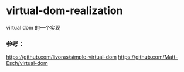 # virtual-dom-realization

virtual dom 的一个实现

### 参考：

https://github.com/livoras/simple-virtual-dom
https://github.com/Matt-Esch/virtual-dom